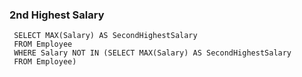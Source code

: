### 2nd Highest Salary
     SELECT MAX(Salary) AS SecondHighestSalary
     FROM Employee
     WHERE Salary NOT IN (SELECT MAX(Salary) AS SecondHighestSalary
     FROM Employee)

